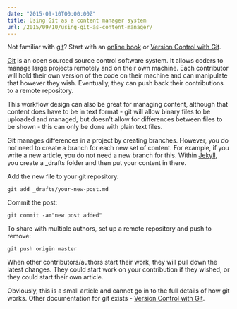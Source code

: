 ```yaml
---
date: "2015-09-10T00:00:00Z"
title: Using Git as a content manager system
url: /2015/09/10/using-git-as-content-manager/
---
```


Not familiar with [git](https://git-scm.com)? Start with an [online book](https://git-scm.com/book/en/v1/Getting-Started) or [Version Control with Git](https://git-scm.com/book/en/v1/Getting-Started).<!--more-->

[Git](https://git-scm.com/) is an open sourced source control software system. It allows coders to manage large projects remotely and on their own machine. Each contributor will hold their own version of the code on their machine and can manipulate that however they wish. Eventually, they can push back their contributions to a remote repository.

This workflow design can also be great for managing content, although that content does have to be in text format - git will allow binary files to be uploaded and managed, but doesn't allow for differences between files to be shown - this can only be done with plain text files.

Git manages differences in a project by creating branches. However, you do not need to create a branch for each new set of content. For example, if you write a new article, you do not need a new branch for this. Within [Jekyll](http://www.jekyllrb.com), you create a _drafts folder and then put your content in there.

Add the new file to your git repository.

	git add _drafts/your-new-post.md

Commit the post:

	git commit -am"new post added"

To share with multiple authors, set up a remote repository and push to remove:

	git push origin master

When other contributors/authors start their work, they will pull down the latest changes. They could start work on your contribution if they wished, or they could start their own article. 

Obviously, this is a small article and cannot go in to the full details of how git works. Other documentation for git exists - [Version Control with Git](http://shop.oreilly.com/product/0636920022862.do).
